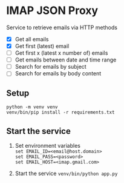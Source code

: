 # IMAP JSON Proxy

Service to retrieve emails via HTTP methods  

- [x] Get all emails  
- [x] Get first (latest) email  
- [ ] Get first x (latest x number of) emails  
- [ ] Get emails between date and time range  
- [ ] Search for emails by subject  
- [ ] Search for emails by body content  

## Setup
`python -m venv venv`  
`venv/bin/pip install -r requirements.txt`  

## Start the service

1. Set environment variables  
`set EMAIL_ID=<email@host.domain>`  
`set EMAIL_PASS=<password>`  
`set EMAIL_HOST=<imap.gmail.com>`  

2. Start the service
`venv/bin/python app.py`  